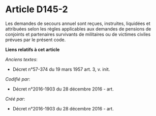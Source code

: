 # Article D145-2

Les demandes de secours annuel sont reçues, instruites, liquidées et attribuées selon les règles applicables aux demandes de
pensions de conjoints et partenaires survivants de militaires ou de victimes civiles prévues par le présent code.

**Liens relatifs à cet article**

_Anciens textes_:

  - Décret n°57-374 du 19 mars 1957 art. 3, v. init.

_Codifié par_:

  - Décret n°2016-1903 du 28 décembre 2016 - art.

_Créé par_:

  - Décret n°2016-1903 du 28 décembre 2016 - art.
